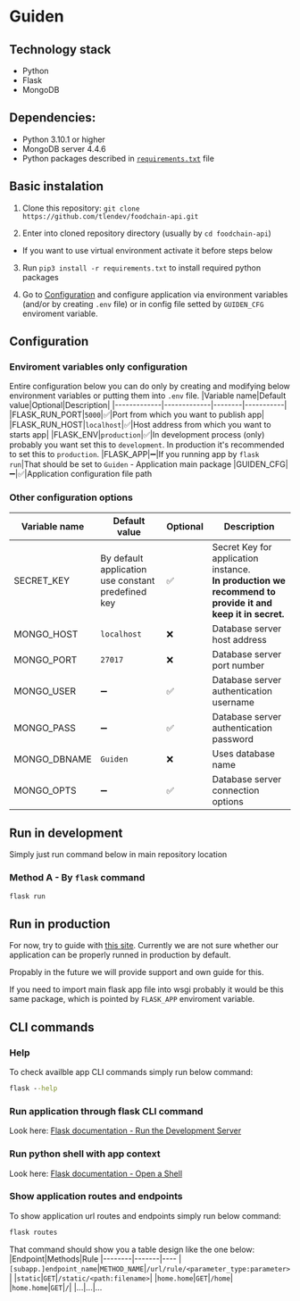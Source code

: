 # Guiden
## Technology stack
- Python
- Flask
- MongoDB

## Dependencies:
- Python 3.10.1 or higher
- MongoDB server 4.4.6
- Python packages described in [`requirements.txt`](requirements.txt) file

## Basic instalation
1. Clone this repository:
`git clone https://github.com/tlendev/foodchain-api.git`

2. Enter into cloned repository directory (usually by `cd foodchain-api`)

- If you want to use virtual environment activate it before steps below

3. Run `pip3 install -r requirements.txt` to install required python packages

4. Go to [Configuration](#Configuration) and configure application via environment variables (and/or by creating `.env` file) or in config file setted by `GUIDEN_CFG` enviroment variable.

## Configuration
### Enviroment variables only configuration
Entire configuration below you can do only by creating and modifying below environment
variables or putting them into `.env` file.
|Variable name|Default value|Optional|Description|
|-------------|-------------|--------|-----------|
|FLASK_RUN_PORT|`5000`|:white_check_mark:|Port from which you want to publish app|
|FLASK_RUN_HOST|`localhost`|:white_check_mark:|Host address from which you want to starts app|
|FLASK_ENV|`production`|:white_check_mark:|In development process (only) probably you want set this to `development`. In production it's recommended to set this to `production`.
|FLASK_APP|:heavy_minus_sign:|If you running app by `flask run`|That should be set to `Guiden` - Application main package
|GUIDEN_CFG|:heavy_minus_sign:|:white_check_mark:|Application configuration file path

### Other configuration options
|Variable name|Default value|Optional|Description|
|-------------|-------------|--------|-----------|
|SECRET_KEY|By default application use constant predefined key|:white_check_mark:|Secret Key for application instance.<br>**In production we recommend to provide it and keep it in secret.**
|MONGO_HOST|`localhost`|:x:|Database server host address|
|MONGO_PORT|`27017`|:x:|Database server port number|
|MONGO_USER|:heavy_minus_sign:|:white_check_mark:|Database server authentication username|
|MONGO_PASS|:heavy_minus_sign:|:white_check_mark:|Database server authentication password|
|MONGO_DBNAME|`Guiden`|:x:|Uses database name|
|MONGO_OPTS|:heavy_minus_sign:|:white_check_mark:|Database server connection options|

## Run in development
Simply just run command below in main repository location

### Method A - By `flask` command
```bash
flask run
```

## Run in production
For now, try to guide with
[this site](https://flask.palletsprojects.com/en/2.0.x/deploying/index.html). Currently we are not sure whether our application can be properly runned in production by default.

Propably in the future we will provide support and own guide for this.

If you need to import main flask app file into wsgi probably it would be this
same package, which is pointed by `FLASK_APP` enviroment variable.

## CLI commands
### Help
To check availble app CLI commands simply run below command:
```cmd
flask --help
```

### Run application through flask CLI command
Look here:
[Flask documentation - Run the Development Server](https://flask.palletsprojects.com/en/2.0.x/cli/#run-the-development-server)

### Run python shell with app context
Look here:
[Flask documentation - Open a Shell](https://flask.palletsprojects.com/en/2.0.x/cli/#open-a-shell)

### Show application routes and endpoints
To show application url routes and endpoints simply run below command:
```cmd
flask routes
```
That command should show you a table design like the one below:
|Endpoint|Methods|Rule
|--------|-------|----
|`[subapp.]endpoint_name`|`METHOD_NAME`|`/url/rule/<parameter_type:parameter>`|
|`static`|`GET`|`/static/<path:filename>`|
|`home.home`|`GET`|`/home`|
|`home.home`|`GET`|`/`|
|...|...|...
